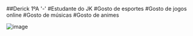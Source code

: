   ##Derick 1ºA '-'
  #Estudante do JK
  #Gosto de esportes
  #Gosto de jogos online
  #Gosto de músicas
  #Gosto de animes

![image](https://user-images.githubusercontent.com/110929010/185453421-b5bdcc67-7a53-4ea9-9bc7-14ae6f0c6809.png)




<!--
**Darykiii/Darykiii** is a ✨ _special_ ✨ repository because its `README.md` (this file) appears on your GitHub profile.

Here are some ideas to get you started:

- 🔭 I’m currently working on ...
- 🌱 I’m currently learning ...
- 👯 I’m looking to collaborate on ...
- 🤔 I’m looking for help with ...
- 💬 Ask me about ...
- 📫 How to reach me: ...
- 😄 Pronouns: ...
- ⚡ Fun fact: ...
-->
